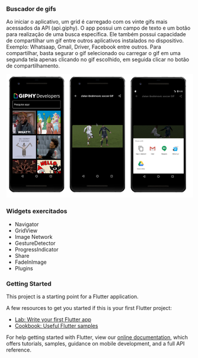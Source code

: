 ### Buscador de gifs

Ao iniciar o aplicativo, um grid é carregado com os vinte gifs mais acessados da API (api.giphy). O app possui um campo de texto e um botão para realização de uma busca específica. Ele também possui capacidade de compartilhar um gif entre outros aplicativos instalados no dispositivo. Exemplo: Whatsaap, Gmail, Driver, Facebook entre outros. Para compartilhar, basta segurar o gif selecionado ou carregar o gif em uma segunda tela apenas clicando no gif escolhido, em seguida clicar no botão de compartilhamento.

![Buscador de gifs](../images/search_gif_img.png)

### Widgets exercitados
- Navigator
- GridView
- Image Network
- GestureDetector
- ProgressIndicator
- Share
- FadeInImage
- Plugins

### Getting Started

This project is a starting point for a Flutter application.

A few resources to get you started if this is your first Flutter project:

- [Lab: Write your first Flutter app](https://flutter.dev/docs/get-started/codelab)
- [Cookbook: Useful Flutter samples](https://flutter.dev/docs/cookbook)

For help getting started with Flutter, view our
[online documentation](https://flutter.dev/docs), which offers tutorials,
samples, guidance on mobile development, and a full API reference.
